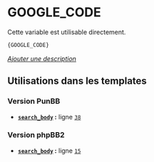# GOOGLE_CODE


Cette variable est utilisable directement.

```html
{GOOGLE_CODE}
```

[*Ajouter une description*](https://fa-tvars.appspot.com/var/GOOGLE_CODE)

## Utilisations dans les templates

### Version PunBB
* __[`search_body`](../tpl/var/punbb/search_body.md#readme) :__ ligne [`38`](../tpl/src/punbb/search_body.tpl#L38)

### Version phpBB2
* __[`search_body`](../tpl/var/subsilver/search_body.md#readme) :__ ligne [`15`](../tpl/src/subsilver/search_body.tpl#L15)